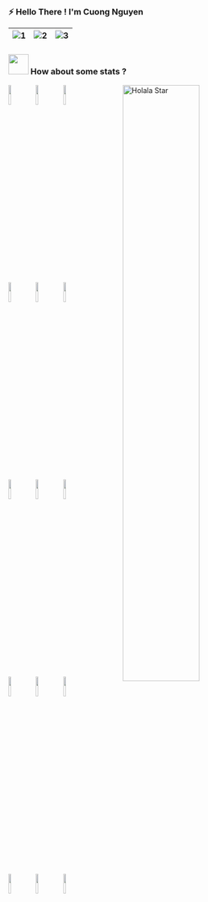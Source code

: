### ⚡ Hello There ! I'm Cuong Nguyen

| ![1](https://media2.giphy.com/media/g79am6uuZJKSc/giphy.gif) | ![2](https://znews-photo.zadn.vn/Uploaded/mdf_drkydd/2016_12_18/ezgifcomcrop_1.gif) | ![3](https://media.giphy.com/media/xTiTndoDtMwXyCmd2w/giphy.gif) |
| --- | --- | --- |


### <img src="https://media.giphy.com/media/QX81mZCxbGlqFtxqYn/giphy.gif" width="40"> How about some stats ?

<p>
  <a href="https://github.com/nguyencuong1002">
    <img width="55%" align="right" alt="Holala Star" src="https://github-readme-stats.vercel.app/api?username=nguyencuong1002&show_icons=true&hide_border=true" />
  </a>
  <code><img width="10%" src="https://www.vectorlogo.zone/logos/w3_html5/w3_html5-ar21.svg"></code>
  <code><img width="10%" src="https://www.vectorlogo.zone/logos/netlifyapp_watercss/netlifyapp_watercss-ar21.svg"></code>
  <code><img width="10%" src="https://www.vectorlogo.zone/logos/javascript/javascript-ar21.svg"></code>
  <br />
  <code><img width="10%" src="https://www.itprotoday.com/sites/itprotoday.com/files/styles/article_featured_retina/public/uploads/2015/05/sqlserver_0.jpg"></code>
  <code><img width="10%" src="https://www.vectorlogo.zone/logos/mysql/mysql-ar21.svg"></code>
  <code><img width="10%" src="https://www.vectorlogo.zone/logos/firebase/firebase-ar21.svg"></code>
  <br />
  <code><img width="10%" src="https://www.vectorlogo.zone/logos/reactjs/reactjs-ar21.svg"></code>
  <code><img width="10%" src="https://www.vectorlogo.zone/logos/java/java-ar21.svg"></code>
  <code><img width="10%" src="https://miro.medium.com/max/3000/1*ez6AmVKmBWWM0SaFrMEIDA.png"></code> 
  <br />
  <code><img width="10%" src="https://www.vectorlogo.zone/logos/git-scm/git-scm-ar21.svg"></code>
  <code><img width="10%" src="https://www.vectorlogo.zone/logos/npmjs/npmjs-ar21.svg"></code>
  <code><img width="10%" src="https://www.vectorlogo.zone/logos/yarnpkg/yarnpkg-ar21.svg"></code>
  <br />
  <code><img width="10%" src="https://petapixel.com/assets/uploads/2020/06/pslogo.gif"></code>
  <code><img width="10%" src="https://cdn.iconscout.com/icon/free/png-256/nodejs-2-226035.png"></code>
  <code><img width="10%" src="https://cdn.iconscout.com/icon/free/png-256/mongodb-226029.png"></code>
</p>
